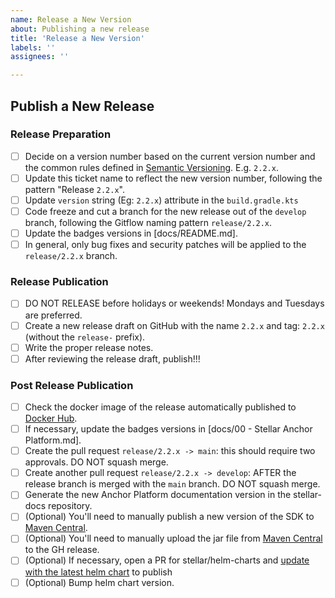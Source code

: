 ```yaml
---
name: Release a New Version
about: Publishing a new release
title: 'Release a New Version'
labels: ''
assignees: ''

---
```

<!-- Please Follow this checklist before making your release. Thanks! -->

## Publish a New Release
### Release Preparation
- [ ] Decide on a version number based on the current version number and the common rules defined in [Semantic Versioning](https://semver.org). E.g. `2.2.x`.
- [ ] Update this ticket name to reflect the new version number, following the pattern "Release `2.2.x`".
- [ ] Update `version` string (Eg: `2.2.x`) attribute in the `build.gradle.kts`
- [ ] Code freeze and cut a branch for the new release out of the `develop` branch, following the Gitflow naming pattern `release/2.2.x`.
- [ ] Update the badges versions in [docs/README.md].
- [ ] In general, only bug fixes and security patches will be applied to the `release/2.2.x` branch.
### Release Publication
- [ ] DO NOT RELEASE before holidays or weekends! Mondays and Tuesdays are preferred.
- [ ] Create a new release draft on GitHub with the name `2.2.x` and tag: `2.2.x` (without the `release-` prefix).
- [ ] Write the proper release notes.
- [ ] After reviewing the release draft, publish!!!
### Post Release Publication
- [ ] Check the docker image of the release automatically published to [Docker Hub](https://hub.docker.com/r/stellar/anchor-platform).
- [ ] If necessary, update the badges versions in [docs/00 - Stellar Anchor Platform.md].
- [ ] Create the pull request `release/2.2.x -> main`: this should require two approvals. DO NOT squash merge.
- [ ] Create another pull request `release/2.2.x -> develop`: AFTER the release branch is merged with the `main` branch. DO NOT squash merge.
- [ ] Generate the new Anchor Platform documentation version in the stellar-docs repository.
- [ ] (Optional) You'll need to manually publish a new version of the SDK to [Maven Central](https://search.maven.org/search?q=g:org.stellar.anchor-sdk).
- [ ] (Optional) You'll need to manually upload the jar file from [Maven Central](https://search.maven.org/search?q=g:org.stellar.anchor-sdk) to the GH release.
- [ ] (Optional) If necessary, open a PR for stellar/helm-charts and [update with the latest helm chart](https://docs.google.com/document/d/10ujUQZvBCMUyciObQPouxjtlnOdI5OpAz2Pk1LFdDDE) to publish
- [ ] (Optional) Bump helm chart version.
